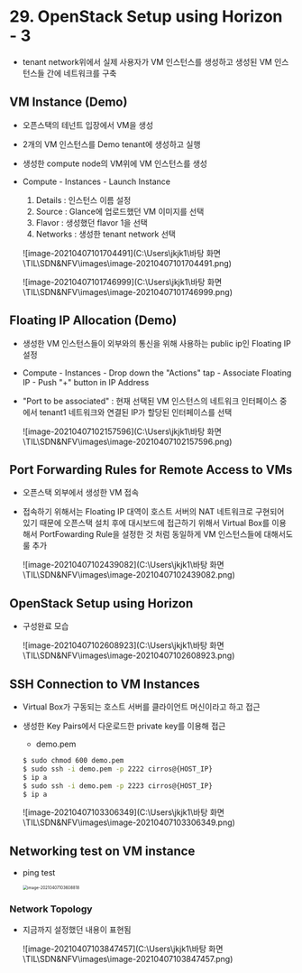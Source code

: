 # 29. OpenStack Setup using Horizon - 3

- tenant network위에서 실제 사용자가 VM 인스턴스를 생성하고 생성된 VM 인스턴스들 간에 네트워크를 구축



## VM Instance (Demo)

- 오픈스택의 테넌트 입장에서 VM을 생성

- 2개의 VM 인스턴스를 Demo tenant에 생성하고 실행

- 생성한 compute node의 VM위에 VM 인스턴스를 생성

- Compute - Instances - Launch Instance

  1. Details : 인스턴스 이름 설정
  2. Source : Glance에 업로드했던 VM 이미지를 선택
  3. Flavor : 생성했던 flavor 1을 선택
  4. Networks : 생성한 tenant network 선택

  ![image-20210407101704491](C:\Users\jkjk1\바탕 화면\TIL\SDN&NFV\images\image-20210407101704491.png)

  ![image-20210407101746999](C:\Users\jkjk1\바탕 화면\TIL\SDN&NFV\images\image-20210407101746999.png)



## Floating IP Allocation (Demo)

- 생성한 VM 인스턴스들이 외부와의 통신을 위해 사용하는 public ip인 Floating IP 설정

- Compute - Instances - Drop down the "Actions" tap - Associate Floating IP - Push "+" button in IP Address

- "Port to be associated" : 현재 선택된 VM 인스턴스의 네트워크 인터페이스 중에서 tenant1 네트워크와 연결된 IP가 할당된 인터페이스를 선택

  ![image-20210407102157596](C:\Users\jkjk1\바탕 화면\TIL\SDN&NFV\images\image-20210407102157596.png)



## Port Forwarding Rules for Remote Access to VMs

- 오픈스택 외부에서 생성한 VM 접속

- 접속하기 위해서는 Floating IP 대역이 호스트 서버의 NAT 네트워크로 구현되어 있기 때문에 오픈스택 설치 후에 대시보드에 접근하기 위해서 Virtual Box를 이용해서 PortFowarding Rule을 설정한 것 처럼 동일하게 VM 인스턴스들에 대해서도 룰 추가

  ![image-20210407102439082](C:\Users\jkjk1\바탕 화면\TIL\SDN&NFV\images\image-20210407102439082.png)



## OpenStack Setup using Horizon

- 구성완료 모습

  ![image-20210407102608923](C:\Users\jkjk1\바탕 화면\TIL\SDN&NFV\images\image-20210407102608923.png)



## SSH Connection to VM Instances

- Virtual Box가 구동되는 호스트 서버를 클라이언트 머신이라고 하고 접근

- 생성한 Key Pairs에서 다운로드한 private key를 이용해 접근

  - demo.pem

  ```bash
  $ sudo chmod 600 demo.pem
  $ sudo ssh -i demo.pem -p 2222 cirros@{HOST_IP}
  $ ip a
  $ sudo ssh -i demo.pem -p 2223 cirros@{HOST_IP}
  $ ip a
  ```

  ![image-20210407103306349](C:\Users\jkjk1\바탕 화면\TIL\SDN&NFV\images\image-20210407103306349.png)



## Networking test on VM instance

- ping test

  <img src="C:\Users\jkjk1\바탕 화면\TIL\SDN&NFV\images\image-20210407103608818.png" alt="image-20210407103608818" style="zoom:50%;" />



### Network Topology

- 지금까지 설정했던 내용이 표현됨

  ![image-20210407103847457](C:\Users\jkjk1\바탕 화면\TIL\SDN&NFV\images\image-20210407103847457.png)